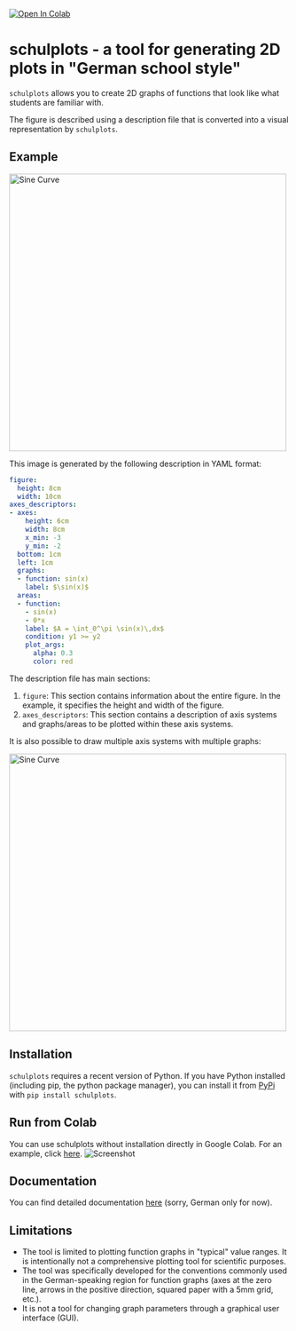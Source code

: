 
[![Open In Colab](https://colab.research.google.com/assets/colab-badge.svg)](https://colab.research.google.com/github/HansAschauer/schulplots/blob/main/src/notebook_example.ipynb)

# schulplots - a tool for generating 2D plots in "German school style"

`schulplots` allows you to create 2D graphs of functions that look like what students are familiar with.

The figure is described using a description file that is converted into a visual representation by `schulplots`.

## Example
<img src="images/plot_sinus.png" alt="Sine Curve" width="500"/>

This image is generated by the following description in YAML format:

```yaml
figure:
  height: 8cm
  width: 10cm
axes_descriptors:
- axes:
    height: 6cm
    width: 8cm
    x_min: -3
    y_min: -2
  bottom: 1cm
  left: 1cm
  graphs:
  - function: sin(x)
    label: $\sin(x)$
  areas:
  - function:
    - sin(x)
    - 0*x
    label: $A = \int_0^\pi \sin(x)\,dx$
    condition: y1 >= y2
    plot_args:
      alpha: 0.3
      color: red

```
The description file has main sections:
1. `figure`: This section contains information about the entire figure. In the example, it specifies the height and width of the figure.
2. `axes_descriptors`: This section contains a description of axis systems and graphs/areas to be plotted within these axis systems.

It is also possible to draw multiple axis systems with multiple graphs:

<img src="images/plot_sinus2.png" alt="Sine Curve" width="500"/>

## Installation

`schulplots` requires a recent version of Python. If you have Python installed (including pip, the python package manager), you can install it  from [PyPi](https://pypi.org/project/schulplots/) with `pip install schulplots`. 

## Run from Colab

You can use schulplots without installation directly in Google Colab. For an example, click [here](https://colab.research.google.com/github/HansAschauer/schulplots/blob/main/src/notebook_example.ipynb).
![Screenshot](images/ScreenshotColaboratory.png)

## Documentation

You can find detailed documentation [here](https://schulplots.hans-aschauer.de) (sorry, German only for now).

## Limitations

* The tool is limited to plotting function graphs in "typical" value ranges. It is intentionally not a comprehensive plotting tool for scientific purposes.
* The tool was specifically developed for the conventions commonly used in the German-speaking region for function graphs (axes at the zero line, arrows in the positive direction, squared paper with a 5mm grid, etc.).
* It is not a tool for changing graph parameters through a graphical user interface (GUI).